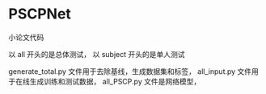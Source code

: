 # PSCPNet
小论文代码

以 all 开头的是总体测试，
以 subject 开头的是单人测试

generate_total.py 文件用于去除基线，生成数据集和标签，
all_input.py 文件用于在线生成训练和测试数据，
all_PSCP.py 文件是网络模型，

